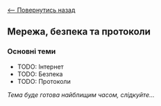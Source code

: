 [<-- Повернутись назад](index.md)

## Мережа, безпека та протоколи

### Основні теми
  - TODO: Інтернет
  - TODO: Безпека
  - TODO: Протоколи

*Тема буде готова найблищим часом, слідкуйте...*
